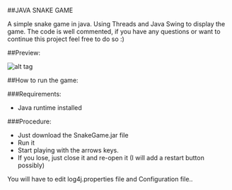 ##JAVA SNAKE GAME


A simple snake game in java.
Using Threads and Java Swing to display the game.
The code is well commented, if you have any questions or want to continue this project feel free to do so :)

##Preview:

![alt tag](http://i62.tinypic.com/behbw3.png)

##How to run the game:

###Requirements:
* Java runtime installed

###Procedure:

* Just download the SnakeGame.jar file
* Run it 
* Start playing with the arrows keys. 
* If you lose, just close it and re-open it (I will add a restart button possibly)


You will have to edit log4j.properties file and Configuration file..
